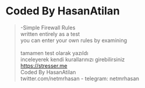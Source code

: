 # Coded By HasanAtilan

> -Simple Firewall Rules <br/>
> written entirely as a test <br/>
> you can enter your own rules by examining <br/><br/>
> tamamen test olarak yazıldı <br/>
> inceleyerek kendi kurallarınızı girebilirsiniz <br/>
> https://stresser.me <br/> 
> Coded By HasanAtilan <br/>
> twitter.com/netmrhasan - telegram: netmrhasan <br/>
